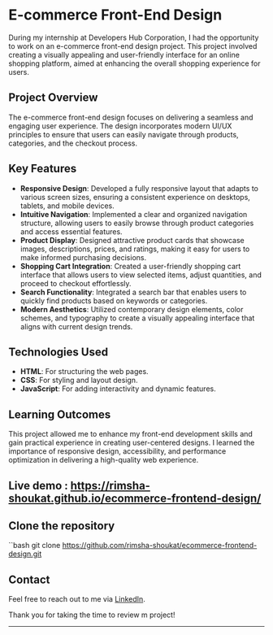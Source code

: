 # E-commerce Front-End Design

During my internship at Developers Hub Corporation, I had the opportunity to work on an e-commerce front-end design project. This project involved creating a visually appealing and user-friendly interface for an online shopping platform, aimed at enhancing the overall shopping experience for users.

## Project Overview

The e-commerce front-end design focuses on delivering a seamless and engaging user experience. The design incorporates modern UI/UX principles to ensure that users can easily navigate through products, categories, and the checkout process.

## Key Features

- **Responsive Design**: Developed a fully responsive layout that adapts to various screen sizes, ensuring a consistent experience on desktops, tablets, and mobile devices.
- **Intuitive Navigation**: Implemented a clear and organized navigation structure, allowing users to easily browse through product categories and access essential features.
- **Product Display**: Designed attractive product cards that showcase images, descriptions, prices, and ratings, making it easy for users to make informed purchasing decisions.
- **Shopping Cart Integration**: Created a user-friendly shopping cart interface that allows users to view selected items, adjust quantities, and proceed to checkout effortlessly.
- **Search Functionality**: Integrated a search bar that enables users to quickly find products based on keywords or categories.
- **Modern Aesthetics**: Utilized contemporary design elements, color schemes, and typography to create a visually appealing interface that aligns with current design trends.

## Technologies Used

- **HTML**: For structuring the web pages.
- **CSS**: For styling and layout design.
- **JavaScript**: For adding interactivity and dynamic features.
  
## Learning Outcomes

This project allowed me to enhance my front-end development skills and gain practical experience in creating user-centered designs. I learned the importance of responsive design, accessibility, and performance optimization in delivering a high-quality web experience.

## Live demo : https://rimsha-shoukat.github.io/ecommerce-frontend-design/

## Clone the repository
``bash
git clone https://github.com/rimsha-shoukat/ecommerce-frontend-design.git

## Contact

Feel free to reach out to me via [LinkedIn](https://www.linkedin.com/in/rimsha-shoukat).

Thank you for taking the time to review m project!

---